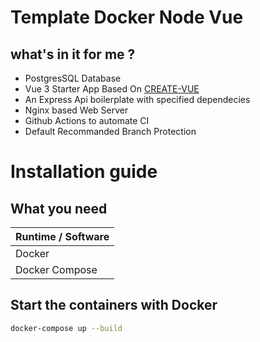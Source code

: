 # Template Docker Node Vue

## what's in it for me ?

- PostgresSQL Database
- Vue 3 Starter App Based On [CREATE-VUE](https://github.com/vuejs/create-vue) 
- An Express Api boilerplate with specified dependecies
- Nginx based Web Server
- Github Actions to automate CI
- Default Recommanded Branch Protection


# Installation guide

## What you need

| Runtime / Software |
| ------------------ |
| Docker             |
| Docker Compose     |

## Start the containers with Docker

```sh
docker-compose up --build
```
